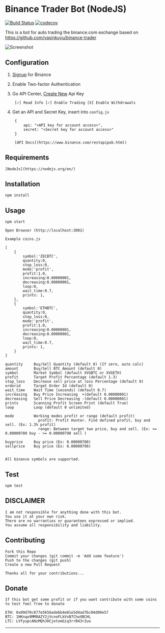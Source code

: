 # Binance Trader Bot (NodeJS)

[![Build Status](https://travis-ci.org/ignaciop000/binance-traderBot.svg?branch=master)](https://travis-ci.org/ignaciop000/binance-traderBot)
[![codecov](https://codecov.io/gh/ignaciop000/binance-traderBot/branch/master/graph/badge.svg)](https://codecov.io/gh/ignaciop000/binance-traderBot)

This is a bot for auto trading the binance.com exchange based on https://github.com/yasinkuyu/binance-trader

![Screenshot](https://github.com/ignaciop000/binance-traderBot/blob/master/img/screenshot.png)

## Configuration

1. [Signup](https://www.binance.com/?ref=25579592) for Binance
1. Enable Two-factor Authentication
1. Go API Center, [Create New](https://www.binance.com/userCenter/createApi.html) Api Key

        [✓] Read Info [✓] Enable Trading [X] Enable Withdrawals

1. Get an API and Secret Key, insert into `config.js`

		{
			api: "<API key for account access>",
    		secret: "<Secret key for account access>"
		}

        [API Docs](https://www.binance.com/restapipub.html) 
        
## Requirements

	[NodeJs](https://nodejs.org/en/)

## Installation

	npm install

## Usage

    npm start

    Open Browser (http://localhost:3001)
    
    Example coins.js 

	[
		{
			symbol:'ZECBTC',
			quantity:0,
			stop_loss:0,
			mode:'profit',
			profit:1.0,
			increasing:0.00000001,
			decreasing:0.00000001,
			loop:0,
			wait_time:0.7,
			prints: 1,
		},
		{
			symbol:'ETHBTC',
			quantity:0,
			stop_loss:0,
			mode:'profit',
			profit:1.0,
			increasing:0.00000001,
			decreasing:0.00000001,
			loop:0,
			wait_time:0.7,
			prints: 1,
		}
	]

	quantity     Buy/Sell Quantity (default 0) (If zero, auto calc)
    amount       Buy/Sell BTC Amount (default 0)
    symbol       Market Symbol (default XVGBTC or XVGETH)
    profit       Target Profit Percentage (default 1.3)
    stop_loss    Decrease sell price at loss Percentage (default 0)
    orderid      Target Order Id (default 0)
    wait_time    Wait Time (seconds) (default 0.7)
    increasing   Buy Price Increasing  +(default 0.00000001)
    decreasing   Sell Price Decreasing -(default 0.00000001)
    prints       Scanning Profit Screen Print (default True)
    loop         Loop (default 0 unlimited)
    
    mode         Working modes profit or range (default profit)
                   profit: Profit Hunter. Find defined profit, buy and sell. (Ex: 1.3% profit)
                   range: Between target two price, buy and sell. (Ex: <= 0.00000780 buy - >= 0.00000790 sell )
                   
    buyprice     Buy price (Ex: 0.00000780)
    sellprice    Buy price (Ex: 0.00000790)

    
    All binance symbols are supported.
    
## Test
	
	npm test
    
## DISCLAIMER

    I am not responsible for anything done with this bot. 
    You use it at your own risk. 
    There are no warranties or guarantees expressed or implied. 
    You assume all responsibility and liability.
     
## Contributing

    Fork this Repo
    Commit your changes (git commit -m 'Add some feature')
    Push to the changes (git push)
    Create a new Pull Request
    
    Thanks all for your contributions...    

## Donate
	If this bot get some profit or if you want contribute with some coins to test feel free to donate

	ETH: 0x09d70c877e5656adebb4e01e5d4ad7bc04d09e57
	BTC: 1HKnqo9MM8AZY2jVcnoFLkVsN7ChoXBCHL
	LTC: LVfyupcANzMQhJHCjetomGiq3rrB43r2uo
---